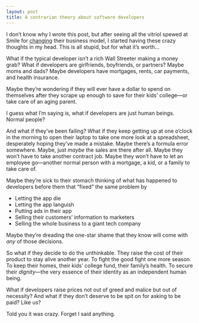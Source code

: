 ```yaml
---
layout: post
title: A contrarian theory about software developers
---
```


I don’t know why I wrote this post, but after seeing all the vitriol spewed at Smile for [changing][TE] their business model, I started having these crazy thoughts in my head. This is all stupid, but for what it’s worth…

[TE]: https://smilesoftware.com/blog/entry/textexpander-release-follow-up

What if the typical developer isn’t a rich Wall Streeter making a money grab? What if developers are girlfriends, boyfriends, or partners? Maybe moms and dads? Maybe developers have mortgages, rents, car payments, and health insurance. 

Maybe they’re wondering if they will ever have a dollar to spend on themselves after they scrape up enough to save for their kids’ college—or take care of an aging parent.

I guess what I’m saying is, what if developers are just human beings. Normal people? 

And what if they’ve been failing? What if they keep getting up at one o’clock in the morning to open their laptop to take one more look at a spreadsheet, desperately hoping they’ve made a mistake. Maybe there’s a formula error somewhere. Maybe, just *maybe* the sales are there after all. Maybe they won’t have to take another contract job. Maybe they won’t have to let an employee go—another normal person with a mortgage, a kid, or a family to take care of.

Maybe they’re sick to their stomach thinking of what has happened to developers before them that “fixed” the same problem by

- Letting the app die
- Letting the app languish
- Putting ads in their app
- Selling their customers’ information to marketers
- Selling the whole business to a giant tech company

Maybe they’re dreading the one-star shame that they know will come with *any* of those decisions.

So what if they decide to do the unthinkable. They raise the cost of their product to stay alive another year. To fight the good fight one more season. To keep their homes, their kids’ college fund, their family’s health. To secure their *dignity*—the very essence of their identity as an independent human being. 

What if developers raise prices not out of greed and malice but out of necessity? And what if they don’t deserve to be spit on for asking to be paid? Like us?

Told you it was crazy. Forget I said anything.
